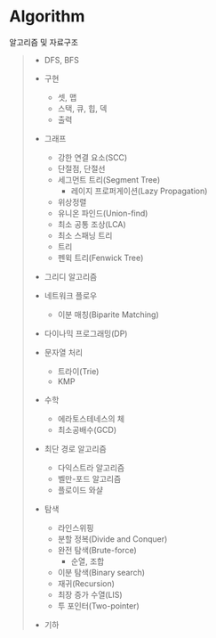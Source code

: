 # Algorithm
알고리즘 및 자료구조

> - DFS, BFS
>
> - 구현
>    - 셋, 맵
>    - 스택, 큐, 힙, 덱
>    - 출력
>
> - 그래프
>    - 강한 연결 요소(SCC)
>    - 단절점, 단절선
>    - 세그먼트 트리(Segment Tree)
>        - 레이지 프로퍼게이션(Lazy Propagation)
>    - 위상정렬
>    - 유니온 파인드(Union-find)
>    - 최소 공통 조상(LCA)
>    - 최소 스패닝 트리
>    - 트리
>    - 펜윅 트리(Fenwick Tree)
>
> - 그리디 알고리즘
>
> - 네트워크 플로우
>    - 이분 매칭(Biparite Matching)
>
> - 다이나믹 프로그래밍(DP)
>
> - 문자열 처리
>    - 트라이(Trie)
>    - KMP
>
> - 수학
>    - 에라토스테네스의 체
>    - 최소공배수(GCD)
>
> - 최단 경로 알고리즘
>    - 다익스트라 알고리즘
>    - 벨만-포드 알고리즘
>    - 플로이드 와샬
>
> - 탐색
>    - 라인스위핑
>    - 분할 정복(Divide and Conquer)
>    - 완전 탐색(Brute-force)
>       - 순열, 조합
>    - 이분 탐색(Binary search)
>    - 재귀(Recursion)
>    - 최장 증가 수열(LIS)
>    - 투 포인터(Two-pointer)
> 
>  - 기하
